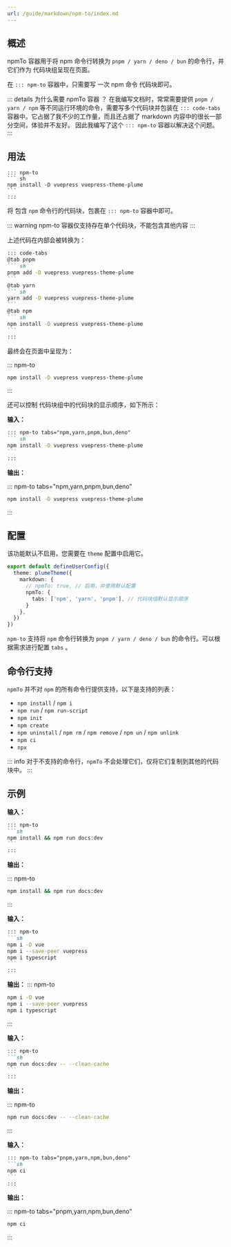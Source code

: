 ```yaml
---
url: /guide/markdown/npm-to/index.md
---
```

## 概述

npmTo 容器用于将 npm 命令行转换为 `pnpm / yarn / deno / bun` 的命令行，并它们作为 代码块组呈现在页面。

在 `::: npm-to` 容器中，只需要写 一次 npm 命令 代码块即可。

::: details 为什么需要 npmTo 容器 ？
在我编写文档时，常常需要提供 `pnpm / yarn / npm` 等不同运行环境的命令，需要写多个代码块并包装在 `::: code-tabs`
容器中。它占据了我不少的工作量，而且还占据了 markdown 内容中的很长一部分空间，体验并不友好。
因此我编写了这个 `::: npm-to` 容器以解决这个问题。
:::

## 用法

````md{1,5}
::: npm-to
``` sh
npm install -D vuepress vuepress-theme-plume
```
:::
````

将 包含 `npm` 命令行的代码块，包裹在 `::: npm-to` 容器中即可。

::: warning npm-to 容器仅支持存在单个代码块，不能包含其他内容
:::

上述代码在内部会被转换为：

````md
::: code-tabs
@tab pnpm
``` sh
pnpm add -D vuepress vuepress-theme-plume
```
@tab yarn
``` sh
yarn add -D vuepress vuepress-theme-plume
```
@tab npm
``` sh
npm install -D vuepress vuepress-theme-plume
```
:::
````

最终会在页面中呈现为：

::: npm-to

```sh
npm install -D vuepress vuepress-theme-plume
```

:::

还可以控制 代码块组中的代码块的显示顺序，如下所示：

**输入：**

````md {1,5}
::: npm-to tabs="npm,yarn,pnpm,bun,deno"
``` sh
npm install -D vuepress vuepress-theme-plume
```
:::
````

**输出：**

::: npm-to tabs="npm,yarn,pnpm,bun,deno"

```sh
npm install -D vuepress vuepress-theme-plume
```

:::

## 配置

该功能默认不启用，您需要在 `theme` 配置中启用它。

```ts title=".vuepress/config.ts"
export default defineUserConfig({
  theme: plumeTheme({
    markdown: {
      // npmTo: true, // 启用，并使用默认配置
      npmTo: {
        tabs: ['npm', 'yarn', 'pnpm'], // 代码块组默认显示顺序
      }
    },
  })
})
```

`npm-to` 支持将 `npm` 命令行转换为 `pnpm / yarn / deno / bun` 的命令行。可以根据需求进行配置 `tabs` 。

## 命令行支持

`npmTo` 并不对 `npm` 的所有命令行提供支持，以下是支持的列表：

* `npm install` / `npm i`
* `npm run` / `npm run-script`
* `npm init`
* `npm create`
* `npm uninstall` / `npm rm` / `npm remove` / `npm un` / `npm unlink`
* `npm ci`
* `npx`

::: info
对于不支持的命令行，`npmTo` 不会处理它们，仅将它们复制到其他的代码块中。
:::

## 示例

**输入：**

````md
::: npm-to
```sh
npm install && npm run docs:dev
```
:::
````

**输出：**

::: npm-to

```sh
npm install && npm run docs:dev
```

:::

**输入：**

````md
::: npm-to
```sh
npm i -D vue
npm i --save-peer vuepress
npm i typescript
```
:::
````

**输出：**
::: npm-to

```sh
npm i -D vue
npm i --save-peer vuepress
npm i typescript
```

:::

**输入：**

````md
::: npm-to
```sh
npm run docs:dev -- --clean-cache
```
:::
````

**输出：**

::: npm-to

```sh
npm run docs:dev -- --clean-cache
```

:::

**输入：**

````md
::: npm-to tabs="pnpm,yarn,npm,bun,deno"
```sh
npm ci
```
:::
````

**输出：**

::: npm-to tabs="pnpm,yarn,npm,bun,deno"

```sh
npm ci
```

:::
